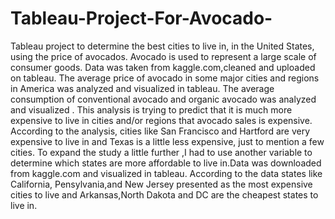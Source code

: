 # Tableau-Project-For-Avocado-
Tableau project to determine the best cities to live in, in the United States,  using the price of avocados. Avocado is used to represent a large scale of consumer goods. Data was taken from kaggle.com,cleaned and uploaded on tableau. The average price of avocado in some major cities and regions in America was analyzed and visualized in tableau. The average consumption of conventional avocado and organic avocado was analyzed and visualized . This analysis is trying to predict that it is much more expensive to live in cities and/or regions that avocado sales is expensive. According to the analysis, cities like San Francisco and Hartford are very expensive to live in and Texas is a little less expensive, just to mention a few cities. To expand the study a little further ,I had to use another variable to determine which states are more affordable to live in.Data was downloaded from kaggle.com and visualized in tableau. According to the data states like California, Pensylvania,and New Jersey presented as the most expensive cities to live and Arkansas,North Dakota and DC are the cheapest states to live in.
